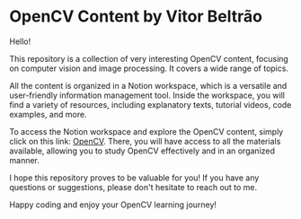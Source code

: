 # OpenCV Content by Vitor Beltrão

Hello!

This repository is a collection of very interesting OpenCV content, focusing on computer vision and image processing. It covers a wide range of topics.

All the content is organized in a Notion workspace, which is a versatile and user-friendly information management tool. Inside the workspace, you will find a variety of resources, including explanatory texts, tutorial videos, code examples, and more.

To access the Notion workspace and explore the OpenCV content, simply click on this link: [OpenCV](https://atom-cry-44b.notion.site/Open-CV-B-sico-1681fa6834694a5caaf21d86603e27cf?pvs=4). There, you will have access to all the materials available, allowing you to study OpenCV effectively and in an organized manner.

I hope this repository proves to be valuable for you! If you have any questions or suggestions, please don't hesitate to reach out to me.

Happy coding and enjoy your OpenCV learning journey!
